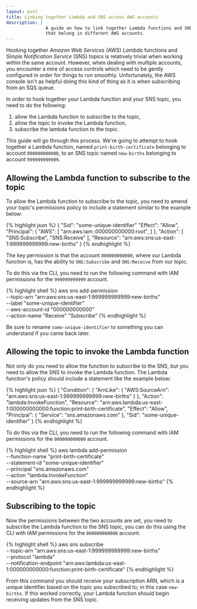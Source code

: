 ```yaml
---
layout: post
title: Linking together Lambda and SNS across AWS accounts
description: |
               A guide on how to link together Lambda functions and SNS topics 
               that belong in different AWS accounts.
---
```


Hooking together *Amazon Web Services* (AWS) *Lambda* functions and *Simple
Notification Service* (SNS) topics is relatively trivial when working within the 
same account. However, when dealing with multiple accounts, you encounter a mire
of access controls which need to be gently configured in order for things to run
smoothly. Unfortunately, the AWS console isn't as helpful doing this kind of
thing as it is when subscribing from an SQS queue.

In order to hook together your Lambda function and your SNS topic, you need to 
do the following:

1. allow the Lambda function to subscribe to the topic, 
2. allow the topic to invoke the Lambda function,
3. subscribe the lambda function to the topic.

This guide will go through this process. We're going to attempt to hook together
a Lambda function, named `print-birth-certificate` belonging to account 
`000000000000`, to an SNS topic named `new-births` belonging to account 
`999999999999`.

## Allowing the Lambda function to subscribe to the topic

To allow the Lambda function to subscribe to the topic, you need to amend your 
topic's permissions policy to include a statement similar to the example below:

{% highlight json %}
{
  "Sid": "some-unique-identifier"
  "Effect": "Allow",
  "Principal": {
    "AWS": [
      "arn:aws:iam::000000000000:root",
    ]
  },
  "Action": [
    "SNS:Subscribe",
    "SNS:Receive"
  ],
  "Resource": "arn:aws:sns:us-east-1:999999999999:new-births"
}
{% endhighlight %}

The key permission is that the account `000000000000`, where our Lambda function
is, has the ability to `SNS:Subscribe` and `SNS:Receive` from our topic.

To do this via the CLI, you need to run the following command with IAM 
permissions for the `999999999999` account.

{% highlight shell %}
aws sns add-permission \
    --topic-arn "arn:aws:sns:us-east-1:999999999999:new-births" \
    --label "some-unique-identifier" \
    --aws-account-id "000000000000" \
    --action-name "Receive" "Subscribe"
{% endhighlight %}

Be sure to rename `some-unique-identifier` to something you can understand if
you came back later.

## Allowing the topic to invoke the Lambda function

Not only do you need to allow the function to subscribe to the SNS, but you need
to allow the SNS to invoke the Lambda function. The Lambda function's policy
should include a statement like the example below:

{% highlight json %}
{
  "Condition": {
    "ArnLike": {
      "AWS:SourceArn": "arn:aws:sns:us-east-1:999999999999:new-births"
    }
  },
  "Action": "lambda:InvokeFunction",
  "Resource": "arn:aws:lambda:us-east-1:000000000000:function:print-birth-certificate",
  "Effect": "Allow",
  "Principal": {
    "Service": "sns.amazonaws.com"
  },
  "Sid": "some-unique-identifier"
}
{% endhighlight %}

To do this via the CLI, you need to run the following command with IAM 
permissions for the `000000000000` account.

{% highlight shell %}
aws lambda add-permission \
    --function-name "print-birth-certificate" \
    --statement-id "some-unique-identifier" \
    --principal "sns.amazonaws.com" \
    --action "lambda:InvokeFunction" \
    --source-arn "arn:aws:sns:us-east-1:999999999999:new-births"
{% endhighlight %}

## Subscribing to the topic

Now the permissions between the two accounts are set, you need to subscribe the
Lambda function to the SNS topic, you can do this using the CLI with IAM
permissions for the `000000000000` account.

{% highlight shell %}
aws sns subscribe \
    --topic-arn "arn:aws:sns:us-east-1:999999999999:new-births" \
    --protocol "lambda" \
    --notification-endpoint "arn:aws:lambda:us-east-1:000000000000:function:print-birth-certificate"
{% endhighlight %}

From this command you should receive your subscription ARN, which is a unique
identifier based on the topic you subscribed to; in this case `new-births`. If
this worked correctly, your Lambda function should begin receiving updates
from the SNS topic.
